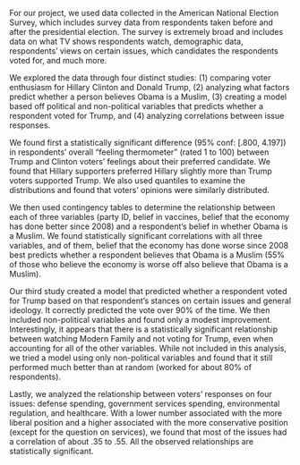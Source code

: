 For our project, we used data collected in the American National Election Survey, which includes survey data from respondents taken before and after the presidential election. The survey is extremely broad and includes data on what TV shows respondents watch, demographic data, respondents’ views on certain issues, which candidates the respondents voted for, and much more. 

We explored the data through four distinct studies: (1) comparing voter enthusiasm for Hillary Clinton and Donald Trump, (2) analyzing what factors predict whether a person believes Obama is a Muslim, (3) creating a model based off political and non-political variables that predicts whether a respondent voted for Trump, and (4) analyzing correlations between issue responses.

We found first a statistically significant difference (95% conf: [.800, 4.197]) in respondents’ overall “feeling thermometer” (rated 1 to 100) between Trump and Clinton voters’ feelings about their preferred candidate. We found that Hillary supporters preferred Hillary slightly more than Trump voters supported Trump. We also used quantiles to examine the distributions and found that voters’ opinions were similarly distributed.

We then used contingency tables to determine the relationship between each of three variables (party ID, belief in vaccines, belief that the economy has done better since 2008) and a respondent’s belief in whether Obama is a Muslim. We found statistically significant correlations with all three variables, and of them, belief that the economy has done worse since 2008 best predicts whether a respondent believes that Obama is a Muslim (55% of those who believe the economy is worse off also believe that Obama is a Muslim).

Our third study created a model that predicted whether a respondent voted for Trump based on that respondent’s stances on certain issues and general ideology. It correctly predicted the vote over 90% of the time. We then included non-political variables and found only a modest improvement. Interestingly, it appears that there is a statistically significant relationship between watching Modern Family and not voting for Trump, even when accounting for all of the other variables. While not included in this analysis, we tried a model using only non-political variables and found that it still performed much better than at random (worked for about 80% of respondents).

Lastly, we analyzed the relationship between voters’ responses on four issues: defense spending, government services spending, environmental regulation, and healthcare. With a lower number associated with the more liberal position and a higher associated with the more conservative position (except for the question on services), we found that most of the issues had a correlation of about .35 to .55. All the observed relationships are statistically significant.
